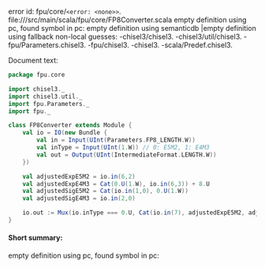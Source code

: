 error id: fpu/core/`<error: <none>>`.
file://<WORKSPACE>/src/main/scala/fpu/core/FP8Converter.scala
empty definition using pc, found symbol in pc: 
empty definition using semanticdb
|empty definition using fallback
non-local guesses:
	 -chisel3/chisel3.
	 -chisel3/util/chisel3.
	 -fpu/Parameters.chisel3.
	 -fpu/chisel3.
	 -chisel3.
	 -scala/Predef.chisel3.

Document text:

```scala
package fpu.core

import chisel3._
import chisel3.util._
import fpu.Parameters._
import fpu._

class FP8Converter extends Module {
    val io = IO(new Bundle {
        val in = Input(UInt(Parameters.FP8_LENGTH.W))
        val inType = Input(UInt(1.W)) // 0: E5M2, 1: E4M3
        val out = Output(UInt(IntermediateFormat.LENGTH.W))
    })

    val adjustedExpE5M2 = io.in(6,2)
    val adjustedExpE4M3 = Cat(0.U(1.W), io.in(6,3)) + 8.U
    val adjustedSigE5M2 = Cat(io.in(1,0), 0.U(1.W))
    val adjustedSigE4M3 = io.in(2,0)

    io.out := Mux(io.inType === 0.U, Cat(io.in(7), adjustedExpE5M2, adjustedSigE5M2), Cat(io.in(7), adjustedExpE4M3, adjustedSigE4M3))
}
```

#### Short summary: 

empty definition using pc, found symbol in pc: 